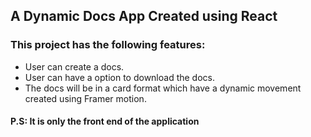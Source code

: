 ## A Dynamic Docs App Created using React

### This project has the following features:

- User can create a docs.
- User can have a option to download the docs.
- The docs will be in a card format which have a dynamic movement created using Framer motion.

#### P.S: It is only the front end of the application